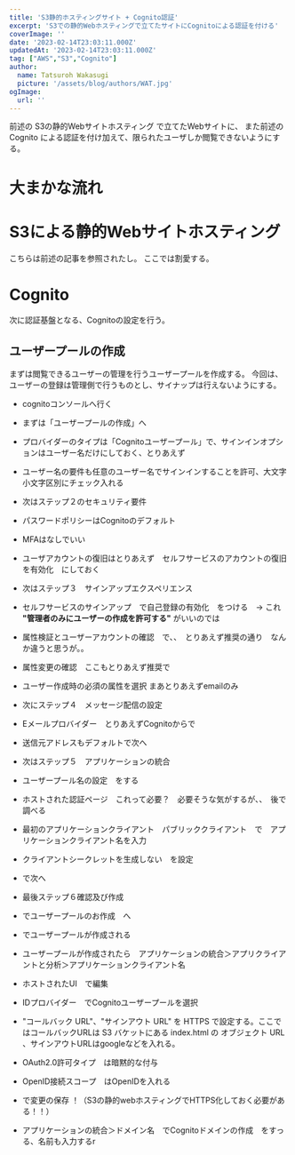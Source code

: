 ```yaml
---
title: 'S3静的ホスティングサイト + Cognito認証'
excerpt: 'S3での静的Webホスティングで立てたサイトにCognitoによる認証を付ける'
coverImage: ''
date: '2023-02-14T23:03:11.000Z'
updatedAt: '2023-02-14T23:03:11.000Z'
tag: ["AWS","S3","Cognito"]
author:
  name: Tatsuroh Wakasugi
  picture: '/assets/blog/authors/WAT.jpg'
ogImage:
  url: ''
---
```


前述の S3の静的Webサイトホスティング で立てたWebサイトに、 また前述のCognito による認証を付け加えて、限られたユーザしか閲覧できないようにする。

# 大まかな流れ

# S3による静的Webサイトホスティング

こちらは前述の記事を参照されたし。
ここでは割愛する。

# Cognito

次に認証基盤となる、Cognitoの設定を行う。

## ユーザープールの作成

まずは閲覧できるユーザーの管理を行うユーザープールを作成する。
今回は、ユーザーの登録は管理側で行うものとし、サイナップは行えないようにする。

- cognitoコンソールへ行く
- まずは「ユーザープールの作成」へ
- プロバイダーのタイプは「Cognitoユーザープール」で、サインインオプションはユーザー名だけにしておく、とりあえず
- ユーザー名の要件も任意のユーザー名でサインインすることを許可、大文字小文字区別にチェック入れる
- 次はステップ２のセキュリティ要件
- パスワードポリシーはCognitoのデフォルト
- MFAはなしでいい
- ユーザアカウントの復旧はとりあえず　セルフサービスのアカウントの復旧を有効化　にしておく
- 次はステップ３　サインアップエクスペリエンス
- セルフサービスのサインアップ　で自己登録の有効化　をつける　→ これ **"管理者のみにユーザーの作成を許可する"** がいいのでは
- 属性検証とユーザーアカウントの確認　で、、　とりあえず推奨の通り　なんか違うと思うが。。
- 属性変更の確認　ここもとりあえず推奨で
- ユーザー作成時の必須の属性を選択 まあとりあえずemailのみ
- 次にステップ４　メッセージ配信の設定
- Eメールプロバイダー　とりあえずCognitoからで
- 送信元アドレスもデフォルトで次へ
- 次はステップ５　アプリケーションの統合
- ユーザープール名の設定　をする
- ホストされた認証ページ　これって必要？　必要そうな気がするが、、　後で調べる
- 最初のアプリケーションクライアント　パブリッククライアント　で　アプリケーションクライアント名を入力
- クライアントシークレットを生成しない　を設定
- で次へ
- 最後ステップ６確認及び作成
- でユーザープールのお作成　へ
- でユーザープールが作成される

- ユーザープールが作成されたら　アプリケーションの統合＞アプリクライアントと分析＞アプリケーションクライアント名
- ホストされたUI　で編集
- IDプロバイダー　でCognitoユーザープールを選択
- "コールバック URL"、"サインアウト URL" を HTTPS で設定する。ここではコールバックURLは S3 バケットにある index.html の オブジェクト URL 、サインアウトURLはgoogleなどを入れる。
- OAuth2.0許可タイプ　は暗黙的な付与
- OpenID接続スコープ　はOpenIDを入れる
- で変更の保存
！（S3の静的webホスティングでHTTPS化しておく必要がある！！）

- アプリケーションの統合＞ドメイン名　でCognitoドメインの作成　をすっる、名前も入力するr


